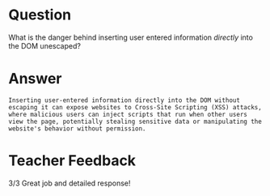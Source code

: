 # Question

What is the danger behind inserting user entered information *directly* into the DOM unescaped?

# Answer
    Inserting user-entered information directly into the DOM without escaping it can expose websites to Cross-Site Scripting (XSS) attacks, where malicious users can inject scripts that run when other users view the page, potentially stealing sensitive data or manipulating the website's behavior without permission.

# Teacher Feedback
3/3
Great job and detailed response!
